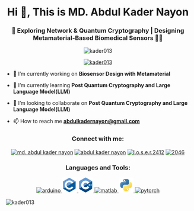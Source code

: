 <h1 align="center">Hi 👋, This is MD. Abdul Kader Nayon</h1>
<h3 align="center">🔐 Exploring Network & Quantum Cryptography | Designing Metamaterial-Based Biomedical Sensors 🏥📡</h3>

<p align="center"> <img src="https://komarev.com/ghpvc/?username=kader013&label=Profile%20views&color=0e75b6&style=flat" alt="kader013" /> </p>

<p align="center"> <a href="https://github.com/ryo-ma/github-profile-trophy"><img src="https://github-profile-trophy.vercel.app/?username=kader013" alt="kader013" /></a> </p>

- 🔭 I’m currently working on **Biosensor Design with Metamaterial**

- 🌱 I’m currently learning **Post Quantum Cryptography and Large Language Model(LLM)**

- 👯 I’m looking to collaborate on **Post Quantum Cryptography and Large Language Model(LLM)**

- 📫 How to reach me **abdulkadernayon@gmail.com**

<h3 align="center">Connect with me:</h3>
<p align="center">
<a href="https://linkedin.com/in/md. abdul kader nayon" target="blank"><img align="center" src="https://raw.githubusercontent.com/rahuldkjain/github-profile-readme-generator/master/src/images/icons/Social/linked-in-alt.svg" alt="md. abdul kader nayon" height="30" width="40" /></a>
<a href="https://fb.com/abdul kader nayon" target="blank"><img align="center" src="https://raw.githubusercontent.com/rahuldkjain/github-profile-readme-generator/master/src/images/icons/Social/facebook.svg" alt="abdul kader nayon" height="30" width="40" /></a>
<a href="https://instagram.com/l.o.s.e.r.2412" target="blank"><img align="center" src="https://raw.githubusercontent.com/rahuldkjain/github-profile-readme-generator/master/src/images/icons/Social/instagram.svg" alt="l.o.s.e.r.2412" height="30" width="40" /></a>
<a href="https://discord.gg/2046" target="blank"><img align="center" src="https://raw.githubusercontent.com/rahuldkjain/github-profile-readme-generator/master/src/images/icons/Social/discord.svg" alt="2046" height="30" width="40" /></a>
</p>

<h3 align="center">Languages and Tools:</h3>
<p align="center"> <a href="https://www.arduino.cc/" target="_blank" rel="noreferrer"> <img src="https://cdn.worldvectorlogo.com/logos/arduino-1.svg" alt="arduino" width="40" height="40"/> </a> <a href="https://www.cprogramming.com/" target="_blank" rel="noreferrer"> <img src="https://raw.githubusercontent.com/devicons/devicon/master/icons/c/c-original.svg" alt="c" width="40" height="40"/> </a> <a href="https://www.w3schools.com/cpp/" target="_blank" rel="noreferrer"> <img src="https://raw.githubusercontent.com/devicons/devicon/master/icons/cplusplus/cplusplus-original.svg" alt="cplusplus" width="40" height="40"/> </a> <a href="https://www.mathworks.com/" target="_blank" rel="noreferrer"> <img src="https://upload.wikimedia.org/wikipedia/commons/2/21/Matlab_Logo.png" alt="matlab" width="40" height="40"/> </a>  <a href="https://www.python.org" target="_blank" rel="noreferrer"> <img src="https://raw.githubusercontent.com/devicons/devicon/master/icons/python/python-original.svg" alt="python" width="40" height="40"/> </a> <a href="https://pytorch.org/" target="_blank" rel="noreferrer"> <img src="https://www.vectorlogo.zone/logos/pytorch/pytorch-icon.svg" alt="pytorch" width="40" height="40"/> </a> </p>

<p>&nbsp;<img align="center" src="https://github-readme-stats.vercel.app/api?username=kader013&show_icons=true&locale=en" alt="kader013" /></p>

